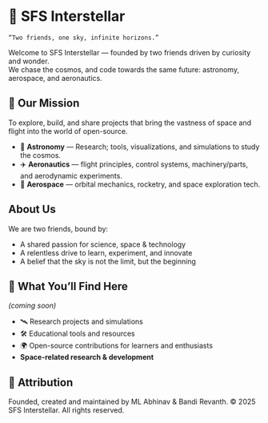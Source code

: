 # 🌌 SFS Interstellar

`“Two friends, one sky, infinite horizons.”`

Welcome to SFS Interstellar — founded by two friends driven by curiosity and wonder.  
We chase the cosmos, and code towards the same future: astronomy, aerospace, and aeronautics.

## 🚀 Our Mission
To explore, build, and share projects that bring the vastness of space and flight into the world of open-source.

- 🔭 **Astronomy** — Research; tools, visualizations, and simulations to study the cosmos.
- ✈️ **Aeronautics** — flight principles, control systems, machinery/parts, and aerodynamic experiments.
- 🚀 **Aerospace** — orbital mechanics, rocketry, and space exploration tech.

## About Us

We are two friends, bound by:
- A shared passion for science, space & technology
- A relentless drive to learn, experiment, and innovate
- A belief that the sky is not the limit, but the beginning

## 📂 What You’ll Find Here
_(coming soon)_
- 🛰️ Research projects and simulations
- 🛠️ Educational tools and resources
- 🌍 Open-source contributions for learners and enthusiasts
- **Space-related research & development**

## 📜 Attribution

Founded, created and maintained by ML Abhinav & Bandi Revanth.
© 2025 SFS Interstellar. All rights reserved.
